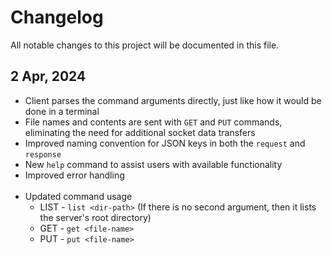 # Changelog

All notable changes to this project will be documented in this file.

## 2 Apr, 2024

- Client parses the command arguments directly, just like how it would be done in a terminal
- File names and contents are sent with `GET` and `PUT` commands, eliminating the need for additional socket data transfers
- Improved naming convention for JSON keys in both the `request` and `response`
- New `help` command to assist users with available functionality
- Improved error handling
<br><br>
- Updated command usage 
  - LIST - `list <dir-path>` (If there is no second argument, then it lists the server's root directory)
  - GET - `get <file-name>`
  - PUT - `put <file-name>`
